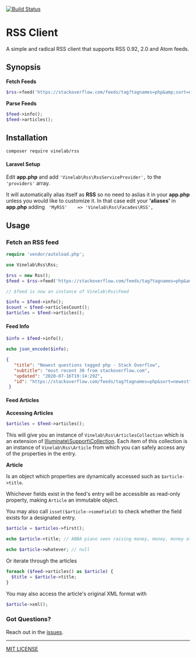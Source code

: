 [![Build Status](https://travis-ci.org/Vinelab/RSS.png)](https://travis-ci.org/Vinelab/RSS)

# RSS Client
A simple and radical RSS client that supports RSS 0.92, 2.0 and Atom feeds.

## Synopsis
**Fetch Feeds**
```php
$rss->feed('https://stackoverflow.com/feeds/tag?tagnames=php&amp;sort=newest');
```

**Parse Feeds**
```php
$feed->info();
$feed->articles();
```

## Installation
`composer require vinelab/rss`

#### Laravel Setup
Edit **app.php** and add ```'Vinelab\Rss\RssServiceProvider',``` to the ```'providers'``` array.

It will automatically alias itself as **RSS** so no need to aslias it in your **app.php** unless you would like to customize it. In that case edit your **'aliases'** in **app.php** adding ``` 'MyRSS'    => 'Vinelab\Rss\Facades\RSS',```

## Usage

### Fetch an RSS feed

```php
require 'vendor/autoload.php';

use Vinelab\Rss\Rss;

$rss = new Rss();
$feed = $rss->feed('https://stackoverflow.com/feeds/tag?tagnames=php&amp;sort=newest');

// $feed is now an instance of Vinelab\Rss\Feed

$info = $feed->info();
$count = $feed->articlesCount();
$articles = $feed->articles();
```

#### Feed Info
```php
$info = $feed->info();

echo json_encode($info);
```

```json
{
   "title": "Newest questions tagged php - Stack Overflow",
   "subtitle": "most recent 30 from stackoverflow.com",
   "updated": "2020-07-16T19:14:29Z",
   "id": "https://stackoverflow.com/feeds/tag?tagnames=php&sort=newest"
 }
```

#### Feed Articles

**Accessing Articles**
```php
$articles = $feed->articles();
```

This will give you an instance of `Vinelab\Rss\ArticlesCollection` which is
an extension of [Illuminate\Support\Collection](https://laravel.com/docs/7.x/collections).
Each item of this collection is an instance of `Vinelab\Rss\Article` from which you can safely access any of the properties in the entry.

**Article**

Is an object which properties are dynamically accessed such as `$article->title`.

Whichever fields exist in the feed's entry will be accessible as read-only
property, making `Article` an immutable object.

You may also call `isset($article->someField)` to check whether the field exists for a designated entry.

```php
$article = $articles->first();

echo $article->title; // ABBA piano seen raising money, money, money at auction

echo $article->whatever; // null
```

Or iterate through the articles
```php
foreach ($feed->articles() as $article) {
  $title = $article->title;
}
```

You may also access the article's original XML format with

```php
$article->xml();
```

### Got Questions?
Reach out in the [issues](https://github.com/vinelab/rss/issues).

---

[MIT LICENSE](/LICENSE)
